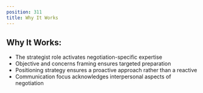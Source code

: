 ```yaml
---
position: 311
title: Why It Works
---
```


## Why It Works:

- The strategist role activates negotiation-specific expertise
- Objective and concerns framing ensures targeted preparation
- Positioning strategy ensures a proactive approach rather than a reactive
- Communication focus acknowledges interpersonal aspects of negotiation